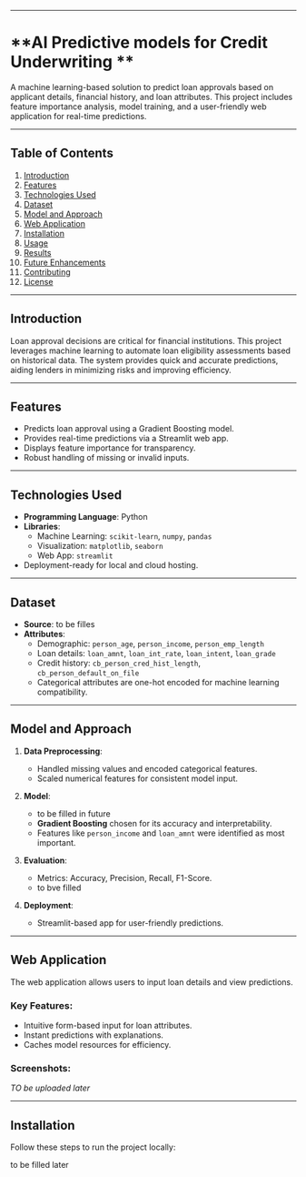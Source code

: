 

---

# **AI Predictive models for Credit Underwriting **

A machine learning-based solution to predict loan approvals based on applicant details, financial history, and loan attributes. This project includes feature importance analysis, model training, and a user-friendly web application for real-time predictions.

---

## **Table of Contents**
1. [Introduction](#introduction)  
2. [Features](#features)  
3. [Technologies Used](#technologies-used)  
4. [Dataset](#dataset)  
5. [Model and Approach](#model-and-approach)  
6. [Web Application](#web-application)  
7. [Installation](#installation)  
8. [Usage](#usage)  
9. [Results](#results)  
10. [Future Enhancements](#future-enhancements)  
11. [Contributing](#contributing)  
12. [License](#license)  

---

## **Introduction**  
Loan approval decisions are critical for financial institutions. This project leverages machine learning to automate loan eligibility assessments based on historical data. The system provides quick and accurate predictions, aiding lenders in minimizing risks and improving efficiency.

---

## **Features**
- Predicts loan approval using a Gradient Boosting model.
- Provides real-time predictions via a Streamlit web app.
- Displays feature importance for transparency.
- Robust handling of missing or invalid inputs.

---

## **Technologies Used**
- **Programming Language**: Python  
- **Libraries**:
  - Machine Learning: `scikit-learn`, `numpy`, `pandas`
  - Visualization: `matplotlib`, `seaborn`
  - Web App: `streamlit`
- Deployment-ready for local and cloud hosting.

---

## **Dataset**
- **Source**: to be filles  
- **Attributes**:
  - Demographic: `person_age`, `person_income`, `person_emp_length`
  - Loan details: `loan_amnt`, `loan_int_rate`, `loan_intent`, `loan_grade`
  - Credit history: `cb_person_cred_hist_length`, `cb_person_default_on_file`
  - Categorical attributes are one-hot encoded for machine learning compatibility.

---

## **Model and Approach**
1. **Data Preprocessing**:
   - Handled missing values and encoded categorical features.
   - Scaled numerical features for consistent model input.

2. **Model**:
   - to be filled in future 
   - **Gradient Boosting** chosen for its accuracy and interpretability.
   - Features like `person_income` and `loan_amnt` were identified as most important.

4. **Evaluation**:
   - Metrics: Accuracy, Precision, Recall, F1-Score.
   - to bve filled

5. **Deployment**:
   - Streamlit-based app for user-friendly predictions.

---

## **Web Application**
The web application allows users to input loan details and view predictions.  

### **Key Features**:
- Intuitive form-based input for loan attributes.
- Instant predictions with explanations.
- Caches model resources for efficiency.  

### **Screenshots**:  
_TO be uploaded later_

---

## **Installation**
Follow these steps to run the project locally:  

to be filled later

